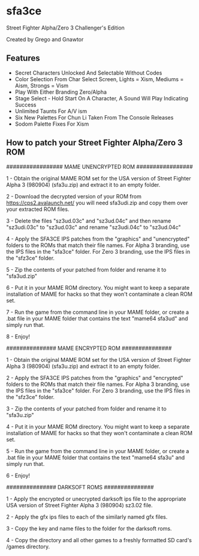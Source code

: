 # sfa3ce
Street Fighter Alpha/Zero 3 Challenger's Edition

Created by Grego and Gnawtor

## Features

 * Secret Characters Unlocked And Selectable Without Codes
 * Color Selection From Char Select Screen, Lights = Xism, Mediums = Aism, Strongs = Vism
 * Play With Either Branding Zero/Alpha
 * Stage Select - Hold Start On A Character, A Sound Will Play Indicating Success
 * Unlimited Taunts For A/V ism
 * Six New Palettes For Chun Li Taken From The Console Releases
 * Sodom Palette Fixes For Xism
 
## How to patch your Street Fighter Alpha/Zero 3 ROM

#################
 MAME UNENCRYPTED ROM
#################

1 - Obtain the original MAME ROM set for the USA version of Street Fighter Alpha 3 (980904) (sfa3u.zip) and extract it to an empty folder.

2 - Download the decrypted version of your ROM from https://cps2.avalaunch.net/ you will need sfa3udi.zip and copy them over your extracted ROM files. 

3 - Delete the files "sz3ud.03c" and "sz3ud.04c" and then rename "sz3udi.03c" to "sz3ud.03c" and rename "sz3udi.04c" to "sz3ud.04c"

4 - Apply the SFA3CE IPS patches from the "graphics" and "unencrypted" folders to the ROMs that match their file names. For Alpha 3 branding, use the IPS files in the "sfa3ce" folder. For Zero 3 branding, use the IPS files in the "sfz3ce" folder.

5 - Zip the contents of your patched from folder and rename it to "sfa3ud.zip"

6 - Put it in your MAME ROM directory. You might want to keep a separate installation of MAME for hacks so that they won't contaminate a clean ROM set.

7 - Run the game from the command line in your MAME folder, or create a .bat file in your MAME folder that contains the text "mame64 sfa3ud" and simply run that.

8 - Enjoy!


###############
 MAME ENCRYPTED ROM
###############

1 - Obtain the original MAME ROM set for the USA version of Street Fighter Alpha 3 (980904) (sfa3u.zip) and extract it to an empty folder.

2 - Apply the SFA3CE IPS patches from the "graphics" and "encrypted" folders to the ROMs that match their file names. For Alpha 3 branding, use the IPS files in the "sfa3ce" folder. For Zero 3 branding, use the IPS files in the "sfz3ce" folder.

3 - Zip the contents of your patched from folder and rename it to "sfa3u.zip"

4 - Put it in your MAME ROM directory. You might want to keep a separate installation of MAME for hacks so that they won't contaminate a clean ROM set.

5 - Run the game from the command line in your MAME folder, or create a .bat file in your MAME folder that contains the text "mame64 sfa3u" and simply run that.

6 - Enjoy!

###############
 DARKSOFT ROMS
###############

1 - Apply the encrypted or unecrypted darksoft ips file to the appropriate USA version of Street Fighter Alpha 3 (980904) sz3.02 file.

2 - Apply the gfx ips files to each of the similarly named gfx files.

3 - Copy the key and name files to the folder for the darksoft roms.

4 - Copy the directory and all other games to a freshly formatted SD card's /games directory.
